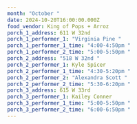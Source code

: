 ```yaml
---
month: "October "
date: 2024-10-20T16:00:00.000Z
food_vendor: King of Pops + Arroz
porch_1_address: 611 W 32nd
porch_1_performer_1: "Virginia Pine "
porch_1_performer_1_time: "4:00-4:50pm "
porch_1_performer_2_time: "5:00-5:50pm "
porch_2_address: "518 W 32nd "
porch_2_performer_1: Kyle Spicer
porch_2_performer_1_time: "4:30-5:20pm "
porch_2_performer_2: "Alexandra Scott "
porch_2_performer_2_time: "5:30-6:20pm "
porch_3_address: 615 W 33rd
porch_3_performer_1: Kailey Conner
porch_3_performer_1_time: "5:00-5:50pm "
porch_3_performer_2_time: "6:00-6:50pm "
---
```


